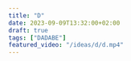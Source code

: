 ```yaml
---
title: "D"
date: 2023-09-09T13:32:00+02:00
draft: true
tags: ["DADABE"]
featured_video: "/ideas/d/d.mp4"
---
```



